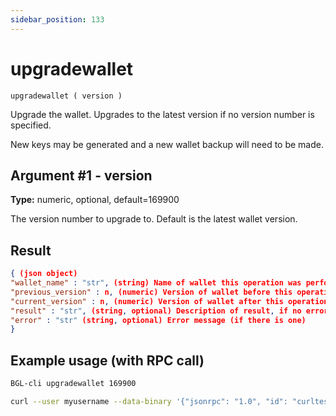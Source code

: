 ```yaml
---
sidebar_position: 133
---
```


# upgradewallet

`upgradewallet ( version )`

Upgrade the wallet. Upgrades to the latest version if no version number is specified.

New keys may be generated and a new wallet backup will need to be made.

## Argument #1 - version

**Type:** numeric, optional, default=169900

The version number to upgrade to. Default is the latest wallet version.

## Result

```json
{ (json object)
"wallet_name" : "str", (string) Name of wallet this operation was performed on
"previous_version" : n, (numeric) Version of wallet before this operation
"current_version" : n, (numeric) Version of wallet after this operation
"result" : "str", (string, optional) Description of result, if no error
"error" : "str" (string, optional) Error message (if there is one)
}
```

## Example usage (with RPC call)

```sh 
BGL-cli upgradewallet 169900
```

```sh
curl --user myusername --data-binary '{"jsonrpc": "1.0", "id": "curltest", "method": "upgradewallet", "params": [169900]}' -H 'content-type: text/plain;' http://127.0.0.1:8334/
```
